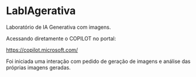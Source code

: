 # LabIAgerativa
Laboratório de IA Generativa com imagens.

Acessando diretamente o COPILOT no portal:

https://copilot.microsoft.com/

Foi iniciada uma interação com pedido de geração de imagens e análise das próprias imagens geradas.
